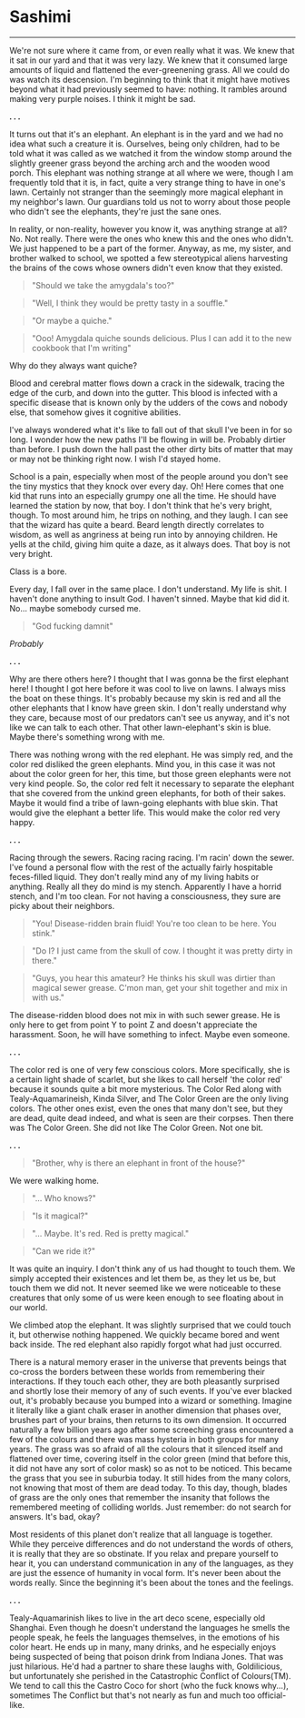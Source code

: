 
# Sashimi
-----------

We're not sure where it came from, or even really what it was. We knew that it sat in our yard and that it was very lazy. We knew that it consumed large amounts of liquid and flattened the ever-greenening grass. All we could do was watch its descension. I'm beginning to think that it might have motives beyond what it had previously seemed to have: nothing. It rambles around making very purple noises. I think it might be sad.

***. . .***

It turns out that it's an elephant. An elephant is in the yard and we had no idea what such a creature it is. Ourselves, being only children, had to be told what it was called as we watched it from the window stomp around the slightly greener grass beyond the arching arch and the wooden wood porch. This elephant was nothing strange at all where we were, though I am frequently told that it is, in fact, quite a very strange thing to have in one's lawn. Certainly not stranger than the seemingly more magical elephant in my neighbor's lawn. Our guardians told us not to worry about those people who didn't see the elephants, they're just the sane ones.

In reality, or non-reality, however you know it, was anything strange at all? No. Not really. There were the ones who knew this and the ones who didn't. We just happened to be a part of the former. Anyway, as me, my sister, and brother walked to school, we spotted a few stereotypical aliens harvesting the brains of the cows whose owners didn't even know that they existed.

> "Should we take the amygdala's too?"

> "Well, I think they would be pretty tasty in a souffle."

> "Or maybe a quiche."

> "Ooo! Amygdala quiche sounds delicious. Plus I can add it to the new cookbook that I'm writing"

Why do they always want quiche?

Blood and cerebral matter flows down a crack in the sidewalk, tracing the edge of the curb, and down into the gutter. This blood is infected with a specific disease that is known only by the udders of the cows and nobody else, that somehow gives it cognitive abilities.

I've always wondered what it's like to fall out of that skull I've been in for so long. I wonder how the new paths I'll be flowing in will be. Probably dirtier than before. I push down the hall past the other dirty bits of matter that may or may not be thinking right now. I wish I'd stayed home.

School is a pain, especially when most of the people around you don't see the tiny mystics that they knock over every day. Oh! Here comes that one kid that runs into an especially grumpy one all the time. He should have learned the station by now, that boy. I don't think that he's very bright, though. To most around him, he trips on nothing, and they laugh. I can see that the wizard has quite a beard. Beard length directly correlates to wisdom, as well as angriness at being run into by annoying children. He yells at the child, giving him quite a daze, as it always does. That boy is not very bright.

Class is a bore.

Every day, I fall over in the same place. I don't understand. My life is shit. I haven't done anything to insult God. I haven't sinned. Maybe that kid did it. No... maybe somebody cursed me.

> "God fucking damnit"

*Probably*

***. . .***

Why are there others here? I thought that I was gonna be the first elephant here! I thought I got here before it was cool to live on lawns. I always miss the boat on these things. It's probably because my skin is red and all the other elephants that I know have green skin. I don't really understand why they care, because most of our predators can't see us anyway, and it's not like we can talk to each other. That other lawn-elephant's skin is blue. Maybe there's something wrong with me.

There was nothing wrong with the red elephant. He was simply red, and the color red disliked the green elephants. Mind you, in this case it was not about the color green for her, this time, but those green elephants were not very kind people. So, the color red felt it necessary to separate the elephant that she covered from the unkind green elephants, for both of their sakes. Maybe it would find a tribe of lawn-going elephants with blue skin. That would give the elephant a better life. This would make the color red very happy.

***. . .***

Racing through the sewers. Racing racing racing. I'm racin' down the sewer. I've found a personal flow with the rest of the actually fairly hospitable feces-filled liquid. They don't really mind any of my living habits or anything. Really all they do mind is my stench. Apparently I have a horrid stench, and I'm too clean. For not having a consciousness, they sure are picky about their neighbors.

> "You! Disease-ridden brain fluid! You're too clean to be here. You stink."

> "Do I? I just came from the skull of cow. I thought it was pretty dirty in there."

> "Guys, you hear this amateur? He thinks his skull was dirtier than magical sewer grease. C'mon man, get your shit together and mix in with us."

The disease-ridden blood does not mix in with such sewer grease. He is only here to get from point Y to point Z and doesn't appreciate the harassment. Soon, he will have something to infect. Maybe even someone.

***. . .***

The color red is one of very few conscious colors. More specifically, she is a certain light shade of scarlet, but she likes to call herself 'the color red' because it sounds quite a bit more mysterious. The Color Red along with Tealy-Aquamarineish, Kinda Silver, and The Color Green are the only living colors. The other ones exist, even the ones that many don't see, but they are dead, quite dead indeed, and what is seen are their corpses. Then there was The Color Green. She did not like The Color Green. Not one bit.

***. . .***

> "Brother, why is there an elephant in front of the house?"

We were walking home.

> "... Who knows?"

> "Is it magical?"

> "... Maybe. It's red. Red is pretty magical."

> "Can we ride it?"

It was quite an inquiry. I don't think any of us had thought to touch them. We simply accepted their existences and let them be, as they let us be, but touch them we did not. It never seemed like we were noticeable to these creatures that only some of us were keen enough to see floating about in our world.

We climbed atop the elephant. It was slightly surprised that we could touch it, but otherwise nothing happened. We quickly became bored and went back inside. The red elephant also rapidly forgot what had just occurred.

There is a natural memory eraser in the universe that prevents beings that co-cross the borders between these worlds from remembering their interactions. If they touch each other, they are both pleasantly surprised and shortly lose their memory of any of such events. If you've ever blacked out, it's probably because you bumped into a wizard or something. Imagine it literally like a giant chalk eraser in another dimension that phases over, brushes part of your brains, then returns to its own dimension. It occurred naturally a few billion years ago after some screeching grass encountered a few of the colours and there was mass hysteria in both groups for many years. The grass was so afraid of all the colours that it silenced itself and flattened over time, covering itself in the color green (mind that before this, it did not have any sort of color mask) so as not to be noticed. This became the grass that you see in suburbia today. It still hides from the many colors, not knowing that most of them are dead today. To this day, though, blades of grass are the only ones that remember the insanity that follows the remembered meeting of colliding worlds. Just remember: do not search for answers. It's bad, okay?

Most residents of this planet don't realize that all language is together. While they perceive differences and do not understand the words of others, it is really that they are so obstinate. If you relax and prepare yourself to hear it, you can understand communication in any of the languages, as they are just the essence of humanity in vocal form. It's never been about the words really. Since the beginning it's been about the tones and the feelings.

***. . .***

Tealy-Aquamarinish likes to live in the art deco scene, especially old Shanghai. Even though he doesn't understand the languages he smells the people speak, he feels the languages themselves, in the emotions of his color heart. He ends up in many, many drinks, and he especially enjoys being suspected of being that poison drink from Indiana Jones. That was just hilarious. He'd had a partner to share these laughs with, Goldilicious, but unfortunately she perished in the Catastrophic Conflict of Colours(TM). We tend to call this the Castro Coco for short (who the fuck knows why...), sometimes The Conflict but that's not nearly as fun and much too official-like.
